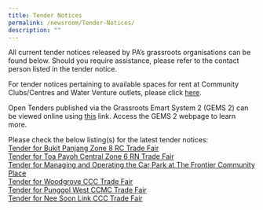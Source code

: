 ```yaml
---
title: Tender Notices
permalink: /newsroom/Tender-Notices/
description: ""
---
```

All current tender notices released by PA’s grassroots organisations can be found below. Should you require assistance, please refer to the contact person listed in the tender notice.

For tender notices pertaining to available spaces for rent at Community Clubs/Centres and Water Venture outlets, please click [here](/our-network/Community-Clubs/Rentals).

Open Tenders published via the Grassroots Emart System 2 (GEMS 2) can be viewed online using [this](https://gems.pa.gov.sg/account/vendors) link. Access the GEMS 2 webpage to learn more.
<br>

Please check the below listing(s) for the latest tender notices: <br>
[Tender for Bukit Panjang Zone 8 RC Trade Fair](/tender-details/bukit-panjang-zone-8-rc-trade-fair-27may-10jun2023/) <br>
[Tender for Toa Payoh Central Zone 6 RN Trade Fair](/tender-details/toapayohcentralz6rctradefair/) <br>[Tender for Managing and Operating the Car Park at The Frontier Community Place](/tender-details/tenderforfrontiercarpark) <br>
[Tender for Woodgrove CCC Trade Fair](/tender-details/woodgroveccctradefair) <br> [Tender for Punggol West CCMC Trade Fair](/tender-details/punggolwestccmctradefair/) <br>[Tender for Nee Soon Link CCC Trade Fair](/tender-details/neesoonlinkccctradefair/)